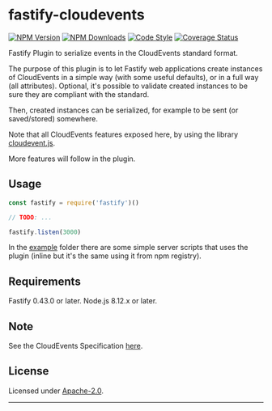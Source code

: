 # fastify-cloudevents

  [![NPM Version](https://img.shields.io/npm/v/fastify-cloudevents.svg?style=flat)](https://npmjs.org/package/fastify-cloudevents/)
  [![NPM Downloads](https://img.shields.io/npm/dm/fastify-cloudevents.svg?style=flat)](https://npmjs.org/package/fastify-cloudevents/)
  [![Code Style](https://img.shields.io/badge/code%20style-standard-brightgreen.svg?style=flat)](http://standardjs.com/)
  [![Coverage Status](https://coveralls.io/repos/github/smartiniOnGitHub/fastify-cloudevents/badge.svg?branch=master)](https://coveralls.io/github/smartiniOnGitHub/fastify-cloudevents/?branch=master)

Fastify Plugin to serialize events in the CloudEvents standard format.

The purpose of this plugin is to let Fastify web applications create instances of CloudEvents in a simple way (with some useful defaults), 
or in a full way (all attributes).
Optional, it's possible to validate created instances to be sure they are compliant with the standard.

Then, created instances can be serialized, for example to be sent (or saved/stored) somewhere.

Note that all CloudEvents features exposed here, by using the library [cloudevent.js](https://npmjs.org/package/cloudevent.js/).

More features will follow in the plugin.


## Usage

```js
const fastify = require('fastify')()

// TODO: ...

fastify.listen(3000)
```

In the [example](./example/) folder there are some simple server scripts that uses the plugin (inline but it's the same using it from npm registry).


## Requirements

Fastify 0.43.0 or later.
Node.js 8.12.x or later.


## Note

See the CloudEvents Specification [here](https://github.com/cloudevents/spec).


## License

Licensed under [Apache-2.0](./LICENSE).

----
